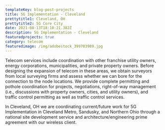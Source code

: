 ```yaml
---
templateKey: blog-post-projects
title: 5G Implementation - Cleveland
prettytitle1: Cleveland, OH
prettytitle2: 5G Core City
date: 2021-08-13T18:10:21.382Z
description: 5G Implementation - Cleveland
featuredprojects: true
category: telecom
featuredimage: /img/adobestock_399783989.jpg
---
```

Telecom services include coordination with other franchise utility owners, energy corporations, municipalities, and private property owners.  Before designing the expansion of telecom in these areas, we obtain surveyors from local surveying firms and assess whether we can bore for the connection to the node locations.  We provide complete permitting and pothole coordination for projects, negotiations, right-of-way management (i.e., discussions with property owners, cities, and utility owners), and traffic control permitting as well as traffic control services.   

In Cleveland, OH we are coordinating current/future work for 5G Implementation in Cleveland Metro, Sandusky, and Northern Ohio through a national site development service and architecture/engineering prime agreement with our wireless client.